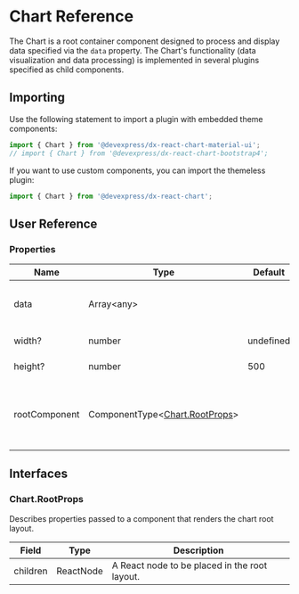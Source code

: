 # Chart Reference

The Chart is a root container component designed to process and display data specified via the `data` property. The Chart's functionality (data visualization and data processing) is implemented in several plugins specified as child components.

## Importing

Use the following statement to import a plugin with embedded theme components:

```js
import { Chart } from '@devexpress/dx-react-chart-material-ui';
// import { Chart } from '@devexpress/dx-react-chart-bootstrap4';
```

If you want to use custom components, you can import the themeless plugin:

```js
import { Chart } from '@devexpress/dx-react-chart';
```

## User Reference

### Properties

Name | Type | Default | Description
-----|------|---------|------------
data | Array&lt;any&gt; | | An array containing custom data.
width? | number | undefined | Chart width.
height? | number | 500 | Chart height.
rootComponent | ComponentType&lt;[Chart.RootProps](#chartrootprops)&gt; | | A component that renders the chart root layout.

## Interfaces

### Chart.RootProps

Describes properties passed to a component that renders the chart root layout.

Field | Type | Description
------|------|------------
children | ReactNode | A React node to be placed in the root layout.
